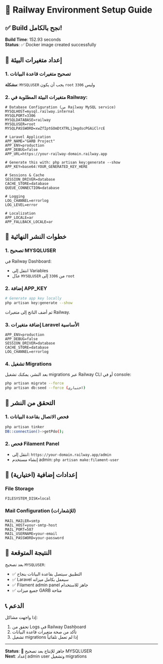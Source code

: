 # 🚀 Railway Environment Setup Guide

## ✅ Build نجح بالكامل!

**Build Time**: 152.93 seconds  
**Status**: ✅ Docker image created successfully

## 🔧 إعداد متغيرات البيئة

### 1. تصحيح متغيرات قاعدة البيانات

**مشكلة**: `MYSQLUSER` يجب أن يكون `root` وليس `3306`

### 2. متغيرات البيئة المطلوبة في Railway:

```env
# Database Configuration (من Railway MySQL service)
MYSQLHOST=mysql.railway.internal
MYSQLPORT=3306
MYSQLDATABASE=railway
MYSQLUSER=root
MYSQLPASSWORD=xwZfIptGOmDtXTRLjJmgdscPGAiClrcE

# Laravel Application
APP_NAME="GARB Project"
APP_ENV=production
APP_DEBUG=false
APP_URL=https://your-railway-domain.railway.app

# Generate this with: php artisan key:generate --show
APP_KEY=base64:YOUR_GENERATED_KEY_HERE

# Sessions & Cache
SESSION_DRIVER=database
CACHE_STORE=database
QUEUE_CONNECTION=database

# Logging
LOG_CHANNEL=errorlog
LOG_LEVEL=error

# Localization
APP_LOCALE=ar
APP_FALLBACK_LOCALE=ar
```

## 🚀 خطوات النشر النهائية

### 1. تصحيح MYSQLUSER
في Railway Dashboard:
- انتقل إلى Variables
- عدّل `MYSQLUSER` من `3306` إلى `root`

### 2. إضافة APP_KEY
```bash
# Generate app key locally
php artisan key:generate --show
```
ثم أضف الناتج إلى متغيرات Railway.

### 3. إضافة متغيرات Laravel الأساسية
```env
APP_ENV=production
APP_DEBUG=false
SESSION_DRIVER=database
CACHE_STORE=database
LOG_CHANNEL=errorlog
```

### 4. تشغيل Migrations
بعد النشر، يمكنك تشغيل migrations عبر Railway CLI أو في console:
```bash
php artisan migrate --force
php artisan db:seed --force (اختياري)
```

## 🎯 التحقق من النشر

### 1. فحص الاتصال بقاعدة البيانات
```bash
php artisan tinker
DB::connection()->getPdo();
```

### 2. فحص Filament Panel
- انتقل إلى: `https://your-domain.railway.app/admin`
- إنشاء مستخدم admin: `php artisan make:filament-user`

## 🔧 إعدادات إضافية (اختيارية)

### File Storage
```env
FILESYSTEM_DISK=local
```

### Mail Configuration (للإشعارات)
```env
MAIL_MAILER=smtp
MAIL_HOST=your-smtp-host
MAIL_PORT=587
MAIL_USERNAME=your-email
MAIL_PASSWORD=your-password
```

## 🎉 النتيجة المتوقعة

بعد تصحيح `MYSQLUSER`:
- ✅ التطبيق سيتصل بقاعدة البيانات بنجاح
- ✅ Laravel سيعمل بكامل ميزاته
- ✅ Filament admin panel جاهز للاستخدام
- ✅ جميع ميزات GARB متاحة

## 📞 الدعم

إذا واجهت مشاكل:
1. تحقق من Logs في Railway Dashboard
2. تأكد من صحة متغيرات قاعدة البيانات
3. تشغيل migrations إذا لم تعمل تلقائياً

---
**Status**: 🚀 جاهز للإنتاج بعد تصحيح MYSQLUSER  
**Next**: إعداد admin user وتشغيل migrations
